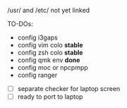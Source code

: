/usr/ and /etc/ not yet linked

TO-DOs:
- config i3gaps
- config vim colo **stable**
- config zsh colo **stable**
- config qmk env **done**
- config moc or npcpmpp
- config ranger

- [ ] separate checker for laptop screen
- [ ] ready to port to laptop
